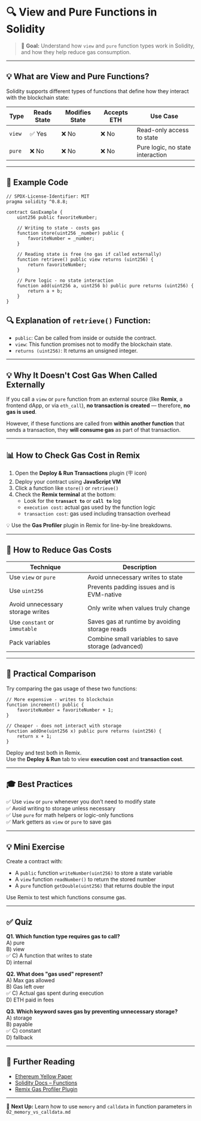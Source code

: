 # 🔍 View and Pure Functions in Solidity

> 📘 **Goal:** Understand how `view` and `pure` function types work in Solidity, and how they help reduce gas consumption.

---

## 💡 What are View and Pure Functions?

Solidity supports different types of functions that define how they interact with the blockchain state:

| Type   | Reads State | Modifies State | Accepts ETH | Use Case                        |
|--------|-------------|----------------|-------------|---------------------------------|
| `view` | ✅ Yes      | ❌ No          | ❌ No       | Read-only access to state       |
| `pure` | ❌ No       | ❌ No          | ❌ No       | Pure logic, no state interaction |

---

## 🧪 Example Code

```solidity
// SPDX-License-Identifier: MIT
pragma solidity ^0.8.8;

contract GasExample {
    uint256 public favoriteNumber;

    // Writing to state - costs gas
    function store(uint256 _number) public {
        favoriteNumber = _number;
    }

    // Reading state is free (no gas if called externally)
    function retrieve() public view returns (uint256) {
        return favoriteNumber;
    }

    // Pure logic - no state interaction
    function add(uint256 a, uint256 b) public pure returns (uint256) {
        return a + b;
    }
}
```

## 🔍 Explanation of `retrieve()` Function:

- `public`: Can be called from inside or outside the contract.
- `view`: This function promises not to modify the blockchain state.
- `returns (uint256)`: It returns an unsigned integer.

---

## 💡 Why It Doesn't Cost Gas When Called Externally

If you call a `view` or `pure` function from an external source (like **Remix**, a frontend dApp, or via `eth_call`), **no transaction is created** — therefore, **no gas is used**.

However, if these functions are called from **within another function** that sends a transaction, they **will consume gas** as part of that transaction.

---

## 📊 How to Check Gas Cost in Remix

1. Open the **Deploy & Run Transactions** plugin (🪧 icon)
2. Deploy your contract using **JavaScript VM**
3. Click a function like `store()` or `retrieve()`
4. Check the **Remix terminal** at the bottom:
   - Look for the **`transact to`** or **`call to`** log
   - `execution cost`: actual gas used by the function logic
   - `transaction cost`: gas used including transaction overhead


💡 Use the **Gas Profiler** plugin in Remix for line-by-line breakdowns.

---

## 💸 How to Reduce Gas Costs

| Technique                        | Description                                          |
|----------------------------------|------------------------------------------------------|
| Use `view` or `pure`             | Avoid unnecessary writes to state                   |
| Use `uint256`                    | Prevents padding issues and is EVM-native           |
| Avoid unnecessary storage writes | Only write when values truly change                 |
| Use `constant` or `immutable`    | Saves gas at runtime by avoiding storage reads      |
| Pack variables                   | Combine small variables to save storage (advanced)  |

---

## 🎯 Practical Comparison

Try comparing the gas usage of these two functions:

```solidity
// More expensive - writes to blockchain
function increment() public {
    favoriteNumber = favoriteNumber + 1;
}

// Cheaper - does not interact with storage
function addOne(uint256 x) public pure returns (uint256) {
    return x + 1;
}
```
Deploy and test both in Remix.  
Use the **Deploy & Run** tab to view **execution cost** and **transaction cost**.

---

## 🎓 Best Practices

✅ Use `view` or `pure` whenever you don’t need to modify state  
✅ Avoid writing to storage unless necessary  
✅ Use `pure` for math helpers or logic-only functions  
✅ Mark getters as `view` or `pure` to save gas  

---

## 💡 Mini Exercise

Create a contract with:

- A `public` function `writeNumber(uint256)` to store a state variable  
- A `view` function `readNumber()` to return the stored number  
- A `pure` function `getDouble(uint256)` that returns double the input  

Use Remix to test which functions consume gas.

---

## ✅ Quiz

**Q1. Which function type requires gas to call?**  
A) pure  
B) view  
✅ C) A function that writes to state  
D) internal  

**Q2. What does "gas used" represent?**  
A) Max gas allowed  
B) Gas left over  
✅ C) Actual gas spent during execution  
D) ETH paid in fees  

**Q3. Which keyword saves gas by preventing unnecessary storage?**  
A) storage  
B) payable  
✅ C) constant  
D) fallback  

---

## 📓 Further Reading

- [Ethereum Yellow Paper](https://ethereum.github.io/yellowpaper/paper.pdf)  
- [Solidity Docs – Functions](https://docs.soliditylang.org/en/latest/contracts.html#functions)  
- [Remix Gas Profiler Plugin](https://remix-ide.readthedocs.io/en/latest/plugin_gasprofiler.html)  

---

🎉 **Next Up:** Learn how to use `memory` and `calldata` in function parameters in `02_memory_vs_calldata.md`
